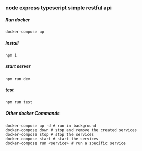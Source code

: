 ### node express typescript simple restful api

##### Run docker
```
docker-compose up
```
##### install
```
npm i
```
##### start server
```
npm run dev
```
##### test
```
npm run test
```
##### Other docker Commands
```
docker-compose up -d # run in background
docker-compose down # stop and remove the created services
docker-compose stop # stop the services
docker-compose start # start the services
docker-compose run <service> # run a specific service
```
